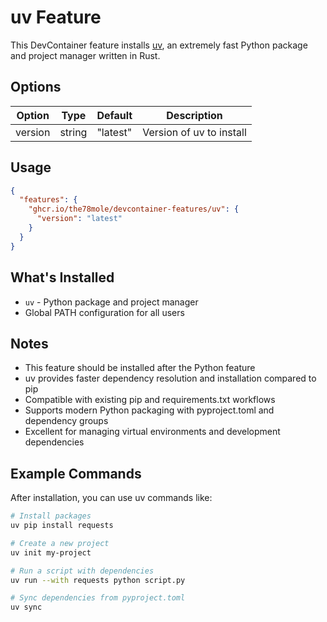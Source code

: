# uv Feature

This DevContainer feature installs [uv](https://docs.astral.sh/uv/), an
extremely fast Python package and project manager written in Rust.

## Options

| Option  | Type   | Default  | Description              |
| ------- | ------ | -------- | ------------------------ |
| version | string | "latest" | Version of uv to install |

## Usage

```json
{
  "features": {
    "ghcr.io/the78mole/devcontainer-features/uv": {
      "version": "latest"
    }
  }
}
```

## What's Installed

- `uv` - Python package and project manager
- Global PATH configuration for all users

## Notes

- This feature should be installed after the Python feature
- uv provides faster dependency resolution and installation compared to pip
- Compatible with existing pip and requirements.txt workflows
- Supports modern Python packaging with pyproject.toml and dependency groups
- Excellent for managing virtual environments and development dependencies

## Example Commands

After installation, you can use uv commands like:

```bash
# Install packages
uv pip install requests

# Create a new project
uv init my-project

# Run a script with dependencies
uv run --with requests python script.py

# Sync dependencies from pyproject.toml
uv sync
```
